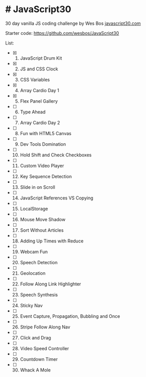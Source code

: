 # # JavaScript30
30 day vanilla JS coding challenge by Wes Bos [javascript30.com](javascript30.com)

Starter code: https://github.com/wesbos/JavaScript30

List:

- [x] 1.  JavaScript Drum Kit
- [x] 2.  JS and CSS Clock
- [x] 3.  CSS Variables
- [x] 4.  Array Cardio Day 1
- [x] 5.  Flex Panel Gallery
- [ ] 6.  Type Ahead
- [ ] 7.  Array Cardio Day 2
- [ ] 8.  Fun with HTML5 Canvas
- [ ] 9.  Dev Tools Domination
- [ ] 10. Hold Shift and Check Checkboxes
- [ ] 11. Custom Video Player
- [ ] 12. Key Sequence Detection
- [ ] 13. Slide in on Scroll
- [ ] 14. JavaScript References VS Copying
- [ ] 15. LocalStorage
- [ ] 16. Mouse Move Shadow
- [ ] 17. Sort Without Articles
- [ ] 18. Adding Up Times with Reduce
- [ ] 19. Webcam Fun
- [ ] 20. Speech Detection
- [ ] 21. Geolocation
- [ ] 22. Follow Along Link Highlighter
- [ ] 23. Speech Synthesis
- [ ] 24. Sticky Nav
- [ ] 25. Event Capture, Propagation, Bubbling and Once
- [ ] 26. Stripe Follow Along Nav
- [ ] 27. Click and Drag
- [ ] 28. Video Speed Controller
- [ ] 29. Countdown Timer
- [ ] 30. Whack A Mole 